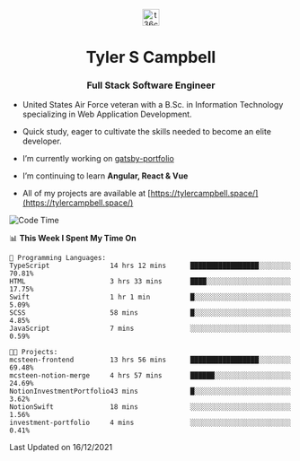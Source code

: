 <p align="center">
<a href="https://www.linkedin.com/in/t36campbell" target="blank"><img align="center" src="https://ik.imagekit.io/t36campbell/Portfolio/linkedin.png.original_m8bbGgPh6.png" alt="t36campbell" height="30" width="30" /></a>
</p>
<h1 align="center">Tyler S Campbell</h1>
<h3 align="center">Full Stack Software Engineer</h3>

* United States Air Force veteran with a B.Sc. in Information Technology specializing in Web Application Development. 

* Quick study, eager to cultivate the skills needed to become an elite developer.

* I’m currently working on [gatsby-portfolio](https://github.com/t36campbell/gatsby-portfolio)

* I’m continuing to learn **Angular, React & Vue**

* All of my projects are available at [https://tylercampbell.space/](https://tylercampbell.space/)

<!--START_SECTION:waka-->
![Code Time](http://img.shields.io/badge/Code%20Time-1%2C283%20hrs%2053%20mins-blue)

📊 **This Week I Spent My Time On** 

```text
💬 Programming Languages: 
TypeScript               14 hrs 12 mins      █████████████████░░░░░░░░   70.81% 
HTML                     3 hrs 33 mins       ████░░░░░░░░░░░░░░░░░░░░░   17.75% 
Swift                    1 hr 1 min          █░░░░░░░░░░░░░░░░░░░░░░░░   5.09% 
SCSS                     58 mins             █░░░░░░░░░░░░░░░░░░░░░░░░   4.85% 
JavaScript               7 mins              ░░░░░░░░░░░░░░░░░░░░░░░░░   0.59%

🐱‍💻 Projects: 
mcsteen-frontend         13 hrs 56 mins      █████████████████░░░░░░░░   69.48% 
mcsteen-notion-merge     4 hrs 57 mins       ██████░░░░░░░░░░░░░░░░░░░   24.69% 
NotionInvestmentPortfolio43 mins             █░░░░░░░░░░░░░░░░░░░░░░░░   3.62% 
NotionSwift              18 mins             ░░░░░░░░░░░░░░░░░░░░░░░░░   1.56% 
investment-portfolio     4 mins              ░░░░░░░░░░░░░░░░░░░░░░░░░   0.41%

```


 Last Updated on 16/12/2021
<!--END_SECTION:waka-->

